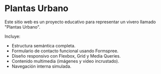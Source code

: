 # Plantas Urbano

Este sitio web es un proyecto educativo para representar un vivero llamado "Plantas Urbano".

Incluye:
- Estructura semántica completa.
- Formulario de contacto funcional usando Formspree.
- Diseño responsivo con Flexbox, Grid y Media Queries.
- Contenido multimedia (imágenes y video incrustado).
- Navegación interna simulada.
